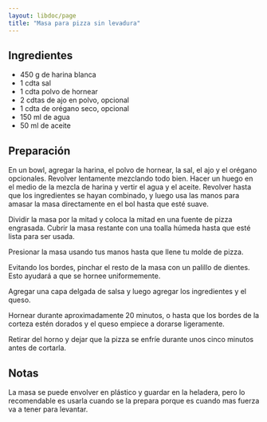 ```yaml
---
layout: libdoc/page
title: "Masa para pizza sin levadura"
---
```

## Ingredientes
* 450 g de harina blanca
* 1 cdta sal
* 1 cdta polvo de hornear
* 2 cdtas de ajo en polvo, opcional
* 1 cdta de orégano seco, opcional
* 150 ml de agua
* 50 ml de aceite

## Preparación
En un bowl, agregar la harina, el polvo de hornear, la sal, el ajo y el orégano
opcionales. Revolver lentamente mezclando todo bien. Hacer un huego en el medio
de la mezcla de harina y vertir el agua y el aceite. Revolver hasta que   los
ingredientes se hayan combinado, y luego usa las manos para amasar la masa
directamente en el bol hasta que esté suave.

Dividir la masa por la mitad y coloca la mitad en una fuente de pizza engrasada.
Cubrir la masa restante con una toalla húmeda hasta que esté lista para ser
usada.

Presionar la masa usando tus manos hasta que llene tu molde de pizza.

Evitando los bordes, pinchar el resto de la masa con un palillo de dientes. Esto
ayudará a que se hornee uniformemente.

Agregar una capa delgada de salsa y luego agregar los ingredientes y el queso.

Hornear durante aproximadamente 20 minutos, o hasta que los bordes de la corteza
estén dorados y el queso empiece a dorarse ligeramente.

Retirar del horno y dejar que la pizza se enfríe durante unos cinco minutos
antes de cortarla.

## Notas
La masa se puede envolver en plástico y guardar en la heladera, pero lo
recomendable es usarla cuando se la prepara porque es cuando mas fuerza va a
tener para levantar.
